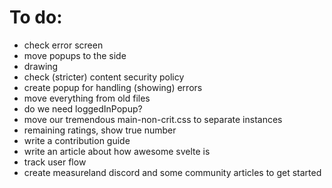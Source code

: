 # To do:

- check error screen
- move popups to the side
- drawing
- check (stricter) content security policy
- create popup for handling (showing) errors
- move everything from old files
- do we need loggedInPopup?
- move our tremendous main-non-crit.css to separate instances
- remaining ratings, show true number
- write a contribution guide
- write an article about how awesome svelte is
- track user flow
- create measureland discord and some community articles to get started
